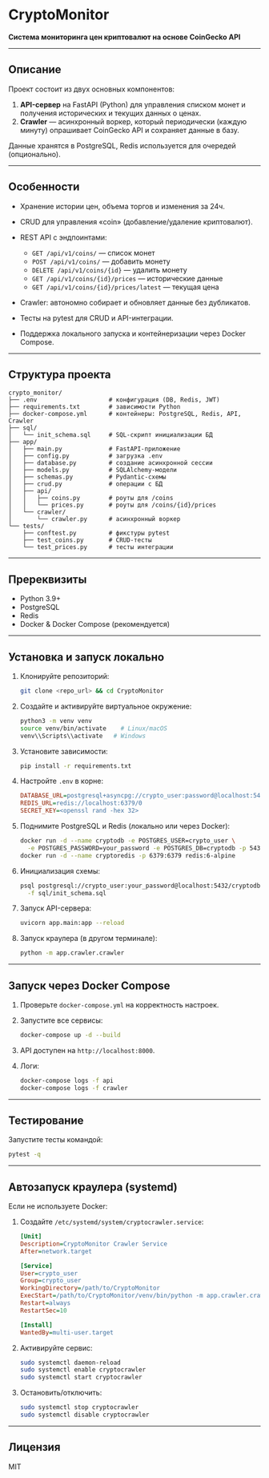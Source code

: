 # CryptoMonitor

**Система мониторинга цен криптовалют на основе CoinGecko API**

---

## Описание

Проект состоит из двух основных компонентов:

1. **API-сервер** на FastAPI (Python) для управления списком монет и получения исторических и текущих данных о ценах.
2. **Crawler** — асинхронный воркер, который периодически (каждую минуту) опрашивает CoinGecko API и сохраняет данные в базу.

Данные хранятся в PostgreSQL, Redis используется для очередей (опционально).

---

## Особенности

* Хранение истории цен, объема торгов и изменения за 24ч.
* CRUD для управления «coin» (добавление/удаление криптовалют).
* REST API с эндпоинтами:

  * `GET /api/v1/coins/` — список монет
  * `POST /api/v1/coins/` — добавить монету
  * `DELETE /api/v1/coins/{id}` — удалить монету
  * `GET /api/v1/coins/{id}/prices` — исторические данные
  * `GET /api/v1/coins/{id}/prices/latest` — текущая цена
* Crawler: автономно собирает и обновляет данные без дубликатов.
* Тесты на pytest для CRUD и API-интеграции.
* Поддержка локального запуска и контейнеризации через Docker Compose.

---

## Структура проекта

```
crypto_monitor/
├── .env                    # конфигурация (DB, Redis, JWT)
├── requirements.txt        # зависимости Python
├── docker-compose.yml      # контейнеры: PostgreSQL, Redis, API, Crawler
├── sql/
│   └── init_schema.sql     # SQL-скрипт инициализации БД
├── app/
│   ├── main.py             # FastAPI-приложение
│   ├── config.py           # загрузка .env
│   ├── database.py         # создание асинхронной сессии
│   ├── models.py           # SQLAlchemy-модели
│   ├── schemas.py          # Pydantic-схемы
│   ├── crud.py             # операции с БД
│   ├── api/
│   │   ├── coins.py        # роуты для /coins
│   │   └── prices.py       # роуты для /coins/{id}/prices
│   └── crawler/
│       └── crawler.py      # асинхронный воркер
└── tests/
    ├── conftest.py         # фикстуры pytest
    ├── test_coins.py       # CRUD-тесты
    └── test_prices.py      # тесты интеграции
```

---

## Пререквизиты

* Python 3.9+
* PostgreSQL
* Redis
* Docker & Docker Compose (рекомендуется)

---

## Установка и запуск локально

1. Клонируйте репозиторий:

   ```bash
   git clone <repo_url> && cd CryptoMonitor
   ```
2. Создайте и активируйте виртуальное окружение:

   ```bash
   python3 -m venv venv
   source venv/bin/activate    # Linux/macOS
   venv\\Scripts\\activate   # Windows
   ```
3. Установите зависимости:

   ```bash
   pip install -r requirements.txt
   ```
4. Настройте `.env` в корне:

   ```ini
   DATABASE_URL=postgresql+asyncpg://crypto_user:password@localhost:5432/cryptodb
   REDIS_URL=redis://localhost:6379/0
   SECRET_KEY=<openssl rand -hex 32>
   ```
5. Поднимите PostgreSQL и Redis (локально или через Docker):

   ```bash
   docker run -d --name cryptodb -e POSTGRES_USER=crypto_user \
     -e POSTGRES_PASSWORD=your_password -e POSTGRES_DB=cryptodb -p 5432:5432 postgres:14-alpine
   docker run -d --name cryptoredis -p 6379:6379 redis:6-alpine
   ```
6. Инициализация схемы:

   ```bash
   psql postgresql://crypto_user:your_password@localhost:5432/cryptodb \
     -f sql/init_schema.sql
   ```
7. Запуск API-сервера:

   ```bash
   uvicorn app.main:app --reload
   ```
8. Запуск краулера (в другом терминале):

   ```bash
   python -m app.crawler.crawler
   ```

---

## Запуск через Docker Compose

1. Проверьте `docker-compose.yml` на корректность настроек.
2. Запустите все сервисы:

   ```bash
   docker-compose up -d --build
   ```
3. API доступен на `http://localhost:8000`.
4. Логи:

   ```bash
   docker-compose logs -f api
   docker-compose logs -f crawler
   ```

---

## Тестирование

Запустите тесты командой:

```bash
pytest -q
```

---

## Автозапуск краулера (systemd)

Если не используете Docker:

1. Создайте `/etc/systemd/system/cryptocrawler.service`:

   ```ini
   [Unit]
   Description=CryptoMonitor Crawler Service
   After=network.target

   [Service]
   User=crypto_user
   Group=crypto_user
   WorkingDirectory=/path/to/CryptoMonitor
   ExecStart=/path/to/CryptoMonitor/venv/bin/python -m app.crawler.crawler
   Restart=always
   RestartSec=10

   [Install]
   WantedBy=multi-user.target
   ```
2. Активируйте сервис:

   ```bash
   sudo systemctl daemon-reload
   sudo systemctl enable cryptocrawler
   sudo systemctl start cryptocrawler
   ```
3. Остановить/отключить:

   ```bash
   sudo systemctl stop cryptocrawler
   sudo systemctl disable cryptocrawler
   ```

---

## Лицензия

MIT
